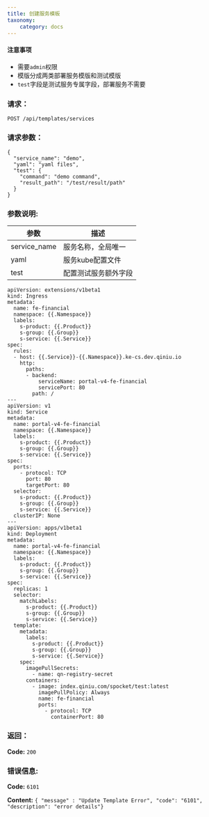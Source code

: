 ```yaml
---
title: 创建服务模板
taxonomy:
    category: docs
---
```


#### 注意事项

- 需要`admin`权限
- 模版分成两类部署服务模版和测试模版
- `test`字段是测试服务专属字段，部署服务不需要

### 请求：

    POST /api/templates/services

### 请求参数：

```
{
  "service_name": "demo",
  "yaml": "yaml files",
  "test": {
    "command": "demo command",
    "result_path": "/test/result/path"
  }
}
```

### 参数说明:

| 参数 | 描述 |
|-----|------|
| service_name | 服务名称，全局唯一 |
| yaml | 服务kube配置文件 |
| test | 配置测试服务额外字段 |


```
apiVersion: extensions/v1beta1
kind: Ingress
metadata:
  name: fe-financial
  namespace: {{.Namespace}}
  labels:
    s-product: {{.Product}}
    s-group: {{.Group}}
    s-service: {{.Service}}
spec:
  rules:
  - host: {{.Service}}-{{.Namespace}}.ke-cs.dev.qiniu.io
    http:
      paths:
      - backend:
          serviceName: portal-v4-fe-financial
          servicePort: 80
        path: /
---
apiVersion: v1
kind: Service
metadata:
  name: portal-v4-fe-financial
  namespace: {{.Namespace}}
  labels:
    s-product: {{.Product}}
    s-group: {{.Group}}
    s-service: {{.Service}}
spec:
  ports:
    - protocol: TCP
      port: 80
      targetPort: 80
  selector:
    s-product: {{.Product}}
    s-group: {{.Group}}
    s-service: {{.Service}}
  clusterIP: None
---
apiVersion: apps/v1beta1
kind: Deployment
metadata:
  name: portal-v4-fe-financial
  namespace: {{.Namespace}}
  labels:
    s-product: {{.Product}}
    s-group: {{.Group}}
    s-service: {{.Service}}
spec:
  replicas: 1
  selector:
    matchLabels:
      s-product: {{.Product}}
      s-group: {{.Group}}
      s-service: {{.Service}}
  template:
    metadata:
      labels:
        s-product: {{.Product}}
        s-group: {{.Group}}
        s-service: {{.Service}}
    spec:
      imagePullSecrets:
        - name: qn-registry-secret
      containers:
        - image: index.qiniu.com/spocket/test:latest
          imagePullPolicy: Always
          name: fe-financial
          ports:
            - protocol: TCP
              containerPort: 80
```
### 返回：

**Code:** `200`

### 错误信息:

**Code:** `6101`

**Content:** `{ "message" : "Update Template Error", "code": "6101", "description": "error details"}`